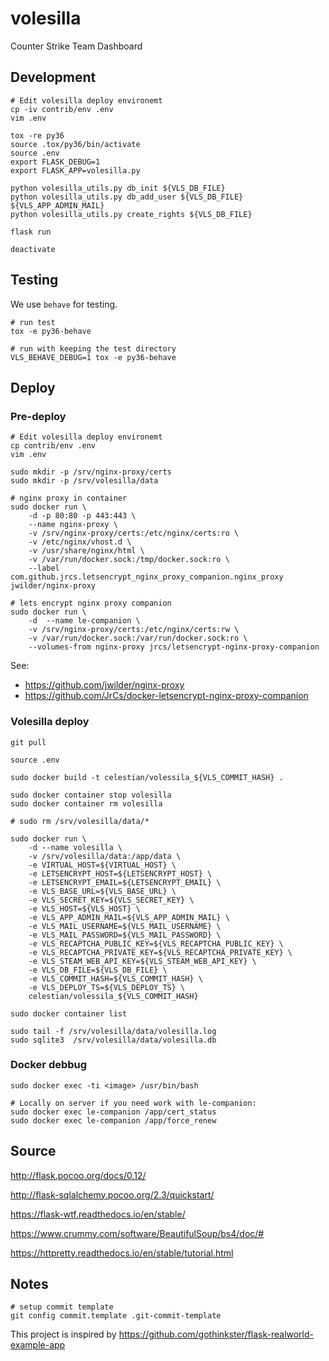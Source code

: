 volesilla
=========

Counter Strike Team Dashboard

Development
-----------

    # Edit volesilla deploy environemt
    cp -iv contrib/env .env
    vim .env

    tox -re py36
    source .tox/py36/bin/activate
    source .env
    export FLASK_DEBUG=1
    export FLASK_APP=volesilla.py

    python volesilla_utils.py db_init ${VLS_DB_FILE}
    python volesilla_utils.py db_add_user ${VLS_DB_FILE} ${VLS_APP_ADMIN_MAIL}
    python volesilla_utils.py create_rights ${VLS_DB_FILE}

    flask run

    deactivate

Testing
-------

We use `behave` for testing.

    # run test
    tox -e py36-behave

    # run with keeping the test directory
    VLS_BEHAVE_DEBUG=1 tox -e py36-behave

Deploy
------

### Pre-deploy

    # Edit volesilla deploy environemt
    cp contrib/env .env
    vim .env

    sudo mkdir -p /srv/nginx-proxy/certs
    sudo mkdir -p /srv/volesilla/data

    # nginx proxy in container
    sudo docker run \
        -d -p 80:80 -p 443:443 \
        --name nginx-proxy \
        -v /srv/nginx-proxy/certs:/etc/nginx/certs:ro \
        -v /etc/nginx/vhost.d \
        -v /usr/share/nginx/html \
        -v /var/run/docker.sock:/tmp/docker.sock:ro \
        --label com.github.jrcs.letsencrypt_nginx_proxy_companion.nginx_proxy jwilder/nginx-proxy

    # lets encrypt nginx proxy companion
    sudo docker run \
        -d  --name le-companion \
        -v /srv/nginx-proxy/certs:/etc/nginx/certs:rw \
        -v /var/run/docker.sock:/var/run/docker.sock:ro \
        --volumes-from nginx-proxy jrcs/letsencrypt-nginx-proxy-companion

See:

-   <https://github.com/jwilder/nginx-proxy>
-   <https://github.com/JrCs/docker-letsencrypt-nginx-proxy-companion>

### Volesilla deploy

    git pull

    source .env

    sudo docker build -t celestian/volessila_${VLS_COMMIT_HASH} .

    sudo docker container stop volesilla
    sudo docker container rm volesilla

    # sudo rm /srv/volesilla/data/*

    sudo docker run \
        -d --name volesilla \
        -v /srv/volesilla/data:/app/data \
        -e VIRTUAL_HOST=${VIRTUAL_HOST} \
        -e LETSENCRYPT_HOST=${LETSENCRYPT_HOST} \
        -e LETSENCRYPT_EMAIL=${LETSENCRYPT_EMAIL} \
        -e VLS_BASE_URL=${VLS_BASE_URL} \
        -e VLS_SECRET_KEY=${VLS_SECRET_KEY} \
        -e VLS_HOST=${VLS_HOST} \
        -e VLS_APP_ADMIN_MAIL=${VLS_APP_ADMIN_MAIL} \
        -e VLS_MAIL_USERNAME=${VLS_MAIL_USERNAME} \
        -e VLS_MAIL_PASSWORD=${VLS_MAIL_PASSWORD} \
        -e VLS_RECAPTCHA_PUBLIC_KEY=${VLS_RECAPTCHA_PUBLIC_KEY} \
        -e VLS_RECAPTCHA_PRIVATE_KEY=${VLS_RECAPTCHA_PRIVATE_KEY} \
        -e VLS_STEAM_WEB_API_KEY=${VLS_STEAM_WEB_API_KEY} \
        -e VLS_DB_FILE=${VLS_DB_FILE} \
        -e VLS_COMMIT_HASH=${VLS_COMMIT_HASH} \
        -e VLS_DEPLOY_TS=${VLS_DEPLOY_TS} \
        celestian/volessila_${VLS_COMMIT_HASH}

    sudo docker container list

    sudo tail -f /srv/volesilla/data/volesilla.log
    sudo sqlite3  /srv/volesilla/data/volesilla.db

### Docker debbug

    sudo docker exec -ti <image> /usr/bin/bash

    # Locally on server if you need work with le-companion:
    sudo docker exec le-companion /app/cert_status
    sudo docker exec le-companion /app/force_renew

Source
------

<http://flask.pocoo.org/docs/0.12/>

<http://flask-sqlalchemy.pocoo.org/2.3/quickstart/>

<https://flask-wtf.readthedocs.io/en/stable/>

<https://www.crummy.com/software/BeautifulSoup/bs4/doc/#>

<https://httpretty.readthedocs.io/en/stable/tutorial.html>

Notes
-----

    # setup commit template
    git config commit.template .git-commit-template

This project is inspired by <https://github.com/gothinkster/flask-realworld-example-app>
